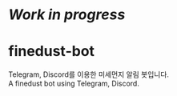 # _**Work in progress**_
# finedust-bot
Telegram, Discord를 이용한 미세먼지 알림 봇입니다.   
A finedust bot using Telegram, Discord.   
